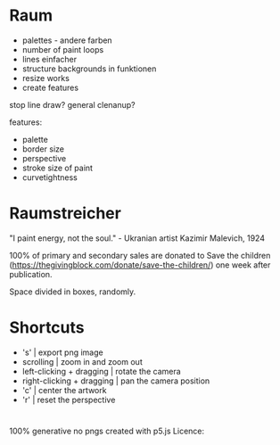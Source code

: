 # Raum

* palettes - andere farben
* number of paint loops
* lines einfacher
* structure backgrounds in funktionen
* resize works
* create features

stop line draw?
general clenanup?


features:
* palette
* border size
* perspective
* stroke size of paint
* curvetightness


# Raumstreicher
"I paint energy, not the soul." - Ukranian artist Kazimir Malevich, 1924

100% of primary and secondary sales are donated to Save the children (https://thegivingblock.com/donate/save-the-children/) one week after publication.

Space divided in boxes, randomly.


# Shortcuts
* 's' | export png image
* scrolling | zoom in and zoom out 
* left-clicking + dragging | rotate the camera
* right-clicking + dragging | pan the camera position
* 'c' | center the artwork
* 'r' | reset the perspective

# 
100% generative
no pngs
created with p5.js
Licence: 